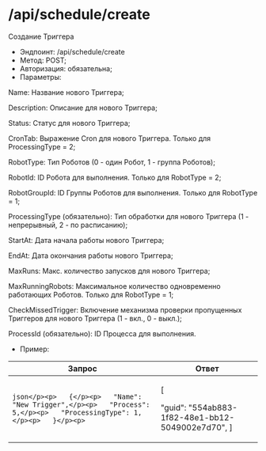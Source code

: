 # /api/schedule/create

Создание Триггера

* Эндпоинт: /api/schedule/create&#x20;
* Метод: POST;
* Авторизация: обязательна;
* Параметры:

Name: Название нового Триггера;

Description: Описание для нового Триггера;

Status: Статус для нового Триггера;

CronTab: Выражение Cron для нового Триггера. Только для ProcessingType = 2;

RobotType: Тип Роботов (0 - один Робот, 1 - группа Роботов);

RobotId: ID Робота для выполнения. Только для RobotType = 2;

RobotGroupId: ID Группы Роботов для выполнения. Только для RobotType = 1;

ProcessingType (обязательно): Тип обработки для нового Триггера (1 - непрерывный, 2 - по расписанию);

StartAt: Дата начала работы нового Триггера;

EndAt: Дата окончания работы нового Триггера;

MaxRuns: Макс. количество запусков для нового Триггера;

MaxRunningRobots: Максимальное количество одновременно работающих Роботов. Только для RobotType = 1;

CheckMissedTrigger: Включение механизма проверки пропущенных Триггеров для нового Триггера (1 - вкл., 0 - выкл.);

ProcessId (обязательно): ID Процесса для выполнения.

* Пример:

| Запрос                                                                                                                                 | Ответ                                                                   |
| -------------------------------------------------------------------------------------------------------------------------------------- | ----------------------------------------------------------------------- |
| <p>```json</p><p>   {</p><p>   "Name": "New Trigger",</p><p>   "Process": 5,</p><p>   "ProcessingType": 1,</p><p>   }</p><p>   ```</p> | <p>  [</p><p>   "guid": "554ab883-1f82-48e1-bb12-5049002e7d70",  ] </p> |
